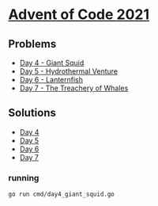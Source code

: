 # [Advent of Code 2021](https://adventofcode.com/2021)

## Problems

* [Day 4 - Giant Squid](https://adventofcode.com/2021/day/4)
* [Day 5 - Hydrothermal Venture](https://adventofcode.com/2021/day/5)
* [Day 6 - Lanternfish](https://adventofcode.com/2021/day/6)
* [Day 7 - The Treachery of Whales](https://adventofcode.com/2021/day/7)

## Solutions

* [Day 4](cmd/day4_giant_squid.go)
* [Day 5](cmd/day5_hydrothermal_venture.go)
* [Day 6](cmd/day6_lanternfish.go)
* [Day 7](cmd/day7_treachery_whales.go)

### running

```sh
go run cmd/day4_giant_squid.go
```
